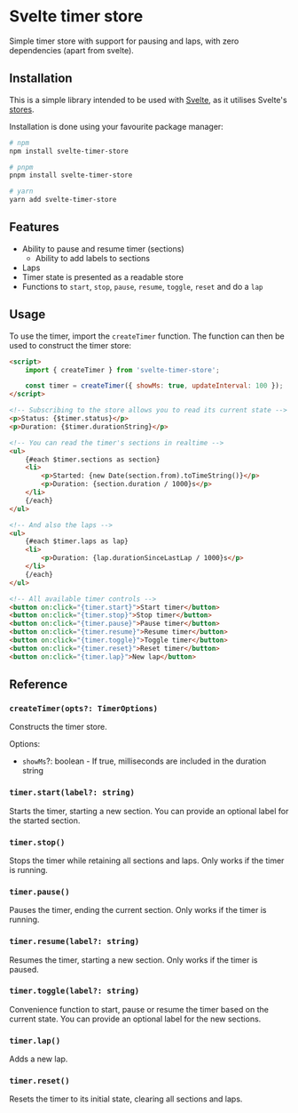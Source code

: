 # Svelte timer store

Simple timer store with support for pausing and laps, with zero dependencies (apart from svelte).

## Installation

This is a simple library intended to be used with [Svelte](https://svelte.dev), as it utilises Svelte's [stores](https://svelte.dev/tutorial/writable-stores).

Installation is done using your favourite package manager:

```bash
# npm
npm install svelte-timer-store

# pnpm
pnpm install svelte-timer-store

# yarn
yarn add svelte-timer-store
```

## Features

- Ability to pause and resume timer (sections)
  - Ability to add labels to sections
- Laps
- Timer state is presented as a readable store
- Functions to `start`, `stop`, `pause`, `resume`, `toggle`, `reset` and do a `lap`

## Usage

To use the timer, import the `createTimer` function. The function can then be used to construct the timer store:

```html
<script>
	import { createTimer } from 'svelte-timer-store';

	const timer = createTimer({ showMs: true, updateInterval: 100 });
</script>

<!-- Subscribing to the store allows you to read its current state -->
<p>Status: {$timer.status}</p>
<p>Duration: {$timer.durationString}</p>

<!-- You can read the timer's sections in realtime -->
<ul>
	{#each $timer.sections as section}
	<li>
		<p>Started: {new Date(section.from).toTimeString()}</p>
		<p>Duration: {section.duration / 1000}s</p>
	</li>
	{/each}
</ul>

<!-- And also the laps -->
<ul>
	{#each $timer.laps as lap}
	<li>
		<p>Duration: {lap.durationSinceLastLap / 1000}s</p>
	</li>
	{/each}
</ul>

<!-- All available timer controls -->
<button on:click="{timer.start}">Start timer</button>
<button on:click="{timer.stop}">Stop timer</button>
<button on:click="{timer.pause}">Pause timer</button>
<button on:click="{timer.resume}">Resume timer</button>
<button on:click="{timer.toggle}">Toggle timer</button>
<button on:click="{timer.reset}">Reset timer</button>
<button on:click="{timer.lap}">New lap</button>
```

## Reference

### `createTimer(opts?: TimerOptions)`

Constructs the timer store.

Options:

- `showMs`?: boolean - If true, milliseconds are included in the duration string

### `timer.start(label?: string)`

Starts the timer, starting a new section.
You can provide an optional label for the started section.

### `timer.stop()`

Stops the timer while retaining all sections and laps. Only works if the timer is running.

### `timer.pause()`

Pauses the timer, ending the current section. Only works if the timer is running.

### `timer.resume(label?: string)`

Resumes the timer, starting a new section. Only works if the timer is paused.

### `timer.toggle(label?: string)`

Convenience function to start, pause or resume the timer based on the current state. You can provide an optional label for the new sections.

### `timer.lap()`

Adds a new lap.

### `timer.reset()`

Resets the timer to its initial state, clearing all sections and laps.
